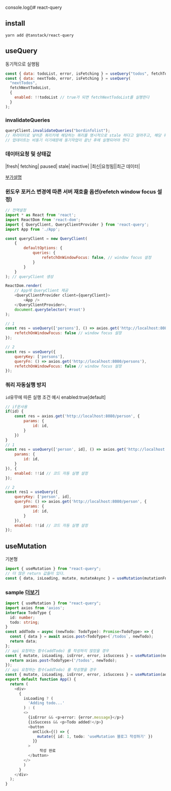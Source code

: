 console.log()# react-query

## install 

```yarn add @tanstack/react-query```

## useQuery

동기적으로 실행됨

```javascript
const { data: todoList, error, isFetching } = useQuery("todos", fetchTodoList);
const { data: nextTodo, error, isFetching } = useQuery(
  "nextTodos",
  fetchNextTodoList,
  {
    enabled: !!todoList // true가 되면 fetchNextTodoList를 실행한다
  }
);
```

### invalidateQueries

```javascript
queryClient.invalidateQueries("bordinfolist");
// 파라미터로 넣어준 쿼리키에 해당하는 쿼리를 명시적으로 stale 하다고 알려주고, 해당 쿼리 데이터를 새로 받아온다. ( refetch )
// 업데이트는 비동기 이기때문에 동기작업이 끝난 후에 실행되어야 한다
```

### 데이터요청 및 상태값

|fresh| fetching| paused| stale| inactive|
|최신|요청됨||최근 데이터|

[부가설명](https://jforj.tistory.com/243)


### 윈도우 포커스 변경에 따른 서버 재호출 옵션(refetch window focus 설정)

```javascript
// 전역설정
import * as React from 'react';
import ReactDom from 'react-dom';
import { QueryClient, QueryClientProvider } from 'react-query';
import App from './App';

const queryClient = new QueryClient(
    {
        defaultOptions: {
            queries: {
                refetchOnWindowFocus: false, // window focus 설정
            }
        }
    }
); // queryClient 생성

ReactDom.render(
    // App에 QueryClient 제공
    <QueryClientProvider client={queryClient}>
        <App />
    </QueryClientProvider>, 
    document.querySelector('#root')
);

// 1
const res = useQuery(['persons'], () => axios.get('http://localhost:8080/persons'), {
    refetchOnWindowFocus: false // window focus 설정
});

// 2
const res = useQuery({
    queryKey: ['persons'],
    queryFn: () => axios.get('http://localhost:8080/persons'),
    refetchOnWindowFocus: false // window focus 설정
});
```

### 쿼리 자동실행 방지

```id```유무에 따른 실행 조건 예시
enabled:true[default]

```javascript
// if문사용
if(id) {
    const res = axios.get('http://localhost:8080/person', {
        params: {
            id: id,
        }
    })
}
// 1
const res = useQuery(['person', id], () => axios.get('http://localhost:8080/person', {
    params: {
        id: id,
    }
}), {
    enabled: !!id // 코드 자동 실행 설정
});

// 2
const res1 = useQuery({
    queryKey: ['person', id],
    queryFn: () => axios.get('http://localhost:8080/person', {
        params: {
            id: id,
        }
    }),
    enabled: !!id // 코드 자동 실행 설정
});
```

## useMutation

기본형
```javascript
import { useMutation } from "react-query";
// 더 많은 return 값들이 있다. 
const { data, isLoading, mutate, mutateAsync } = useMutation(mutationFn, options);
```

### sample [더보기](https://tanstack.com/query/v4/docs/reference/useMutation?from=reactQueryV3&original=https://react-query-v3.tanstack.com/reference/useMutation)

```typeScript
import { useMutation } from "react-query";
import axios from 'axios';
interface TodoType {
  id: number;
  todo: string;
}
const addTodo = async (newTodo: TodoType): Promise<TodoType> => {
  const { data } = await axios.post<TodoType>(`/todos`, newTodo);
  return data;
};
// api 요청하는 함수(addTodo) 를 작성하지 않았을 경우
const { mutate, isLoading, isError, error, isSuccess } = useMutation(newTodo => {
  return axios.post<TodoType>('/todos', newTodo);
});
// api 요청하는 함수(addTodo) 를 작성했을 경우
const { mutate, isLoading, isError, error, isSuccess } = useMutation(addTodo);
export default function App() {
  return (
    <div>
      {
        isLoading ? (
          'Adding todo...'
        ) : (
        <>
          {isError && <p>error: {error.message}</p>}
          {isSuccess && <p>Todo added!</p>}
          <button
            onClick={() => {
              mutate({ id: 1, todo: 'useMutation 블로그 작성하기' })
            }}
          >
               작성 완료
          </button>
        </>
        )
      }
    </div>
  );
}
```